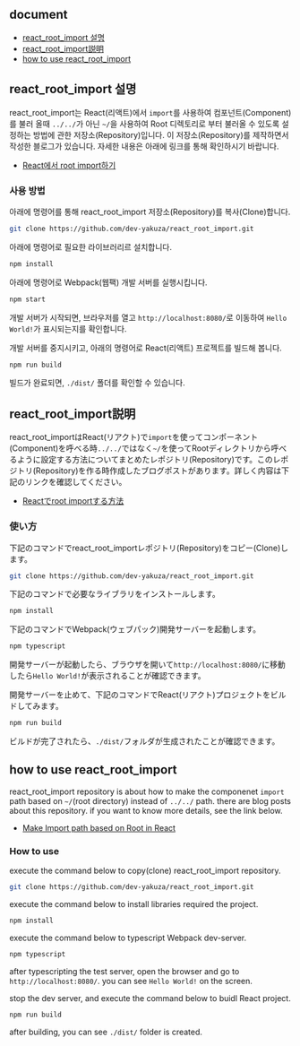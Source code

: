 ## document
- [react_root_import 설명](#react_root_import-설명)
- [react_root_import説明](#react_root_import説明)
- [how to use react_root_import](#how-to-use-react_root_import)

## react_root_import 설명
react_root_import는 React(리액트)에서 `import`를 사용하여 컴포넌트(Component)를 불러 올때 `../../`가 아닌 `~/`을 사용하여 Root 디렉토리로 부터 불러올 수 있도록 설정하는 방법에 관한 저장소(Repository)입니다. 이 저장소(Repository)를 제작하면서 작성한 블로그가 있습니다. 자세한 내용은 아래에 링크를 통해 확인하시기 바랍니다.

- [React에서 root import하기](https://dev-yakuza.github.io/ko/react/root-import/)

### 사용 방법
아래에 명령어를 통해 react_root_import 저장소(Repository)를 복사(Clone)합니다.

```bash
git clone https://github.com/dev-yakuza/react_root_import.git
```

아래에 명령어로 필요한 라이브러리르 설치합니다.

```bash
npm install
```

아래에 명령어로 Webpack(웹팩) 개발 서버를 실행시킵니다.

```bash
npm start
```

개발 서버가 시작되면, 브라우저를 열고 `http://localhost:8080/`로 이동하여 `Hello World!`가 표시되는지를 확인합니다.

개발 서버를 중지시키고, 아래의 명령어로 React(리액트) 프로젝트를 빌드해 봅니다.

```bash
npm run build
```

빌드가 완료되면, `./dist/` 폴더를 확인할 수 있습니다.

## react_root_import説明
react_root_importはReact(リアクト)で`import`を使ってコンポーネント(Component)を呼べる時`../../`ではなく`~/`を使ってRootディレクトリから呼べるように設定する方法についてまとめたレポジトリ(Repository)です。このレポジトリ(Repository)を作る時作成したブログポストがあります。詳しく内容は下記のリンクを確認してください。

- [Reactでroot importする方法](https://dev-yakuza.github.io/react/root-import/)

### 使い方
下記のコマンドでreact_root_importレポジトリ(Repository)をコピー(Clone)します。

```bash
git clone https://github.com/dev-yakuza/react_root_import.git
```

下記のコマンドで必要なライブラリをインストールします。

```bash
npm install
```

下記のコマンドでWebpack(ウェブパック)開発サーバーを起動します。

```bash
npm typescript
```

開発サーバーが起動したら、ブラウザを開いて`http://localhost:8080/`に移動したら`Hello World!`が表示されることが確認できます。

開発サーバーを止めて、下記のコマンドでReact(リアクト)プロジェクトをビルドしてみます。

```bash
npm run build
```

ビルドが完了されたら、`./dist/`フォルダが生成されたことが確認できます。

## how to use react_root_import
react_root_import repository is about how to make the componenet `import` path based on `~/`(root directory) instead of `../../` path. there are blog posts about this repository. if you want to know more details, see the link below.

- [Make Import path based on Root in React](https://dev-yakuza.github.io/en/react/root-import/)

### How to use
execute the command below to copy(clone) react_root_import repository.

```bash
git clone https://github.com/dev-yakuza/react_root_import.git
```

execute the command below to install libraries required the project.

```bash
npm install
```

execute the command below to typescript Webpack dev-server.

```bash
npm typescript
```

after typescripting the test server, open the browser and go to `http://localhost:8080/`. you can see `Hello World!` on the screen.

stop the dev server, and execute the command below to buidl React project.

```bash
npm run build
```

after building, you can see `./dist/` folder is created.